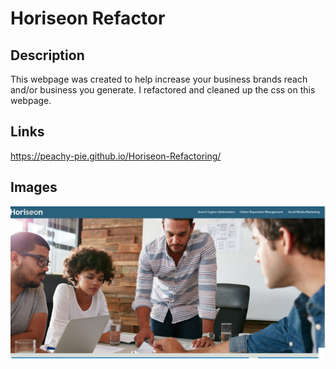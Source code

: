 # Horiseon Refactor
## Description
This webpage was created to help increase your business brands reach and/or business you generate. I refactored and cleaned up the css on this webpage.

## Links
https://peachy-pie.github.io/Horiseon-Refactoring/

## Images
![Horiseon](./assets/images/Horiseon_screenGrab.png)
